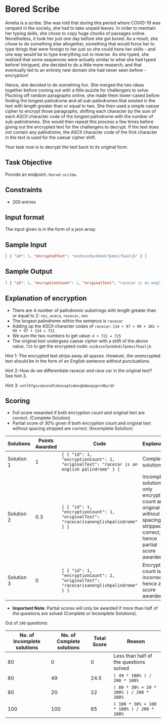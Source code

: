 # Bored Scribe
Amelia is a scribe. She was told that during this period where COVID-19 was rampant in the society, she had to take unpaid leaves. In order to maintain her typing skills, she chose to copy huge chunks of passages online. Nonetheless, it took her just one day before she got bored. As a result, she chose to do something else altogether, something that would force her to type things that were foreign to her just so she could hone her skills - and one way would be to type everything out in reverse. As she typed, she realized that some sequences were actually similar to what she had typed before! Intrigued, she decided to do a little more research, and that eventually led to an entirely new domain she had never seen before - encryption!

Hence, she decided to do something fun. She merged the two ideas together before coming out with a little puzzle for challengers to solve. Plucking off random paragraphs online, she made them lower-cased before finding the longest palindrome and all sub-palindromes that existed in the text with length greater than or equal to two. She then used a simple caesar cipher to encrypt those paragraphs, shifting each character by the sum of each ASCII character code of the longest palindrome with the number of sub-palindromes. She would then repeat this process a few times before giving out the encrypted text for the challengers to decrypt. If the text does not contain any palindrome, the ASCII character code of the first character in the text is used for the caesar cipher shift.

Your task now is to decrypt the text back to its original form.

## Task Objective
Provide an endpoint `/bored-scribe`.

## Constraints
- 200 entries

## Input format
The input given is in the form of a json array.

## Sample Input
```json
[ { "id": 1, "encryptedText": "oxzbzxofpxkbkdifpemxifkaoljb" } ]
```

## Sample Output
```json
[ { "id": 1, "encryptionCount": 1, "originalText": "racecar is an english palindrome" } ]
```

## Explanation of encryption
- There are 4 number of palindromic substrings with length greater than or equal to 2: `cec`, `aceca`, `racecar`, `nen`
- The longest palindrome within the sentence is `racecar`
- Adding up the ASCII character codes of `racecar`: `114 + 97 + 99 + 101 + 99 + 97 + 114 = 721`
- We sum the two numbers to get value: `4 + 721 = 725`
- The original text undergoes caesar cipher with a shift of the above value, `725` to get the encrypted code: `oxzbzxofpxkbkdifpemxifkaoljb`

Hint 1: The encrypted text strips away all spaces. However, the unencrypted text should be in the form of an English sentence without punctuations.

Hint 2: How do we differentiate racecar and race car in the original text? See hint 3.

Hint 3: `xntlhfgsvzmssndloknxaqtsdenqbdenqsgnrdbzrdr`

## Scoring
- Full score rewarded if both encryption count and original text are correct. (Complete Solution)
- Partial score of 30% given if both encryption count and original text without spacing stripped are correct. (Incomplete Solution)

| Solutions | Points Awarded | Code | Explanation |
| ---------- | ---------- | ---------- | ---------- |
| Solution 1 | 1 | `[ { "id": 1, "encryptionCount": 1, "originalText": "racecar is an english palindrome" } ]` | Complete solution |
| Solution 2 | 0.3 | `[ { "id": 1, "encryptionCount": 1, "originalText": "racecarisanenglishpalindrome" } ]` | Incomplete solution, only encryption count and original text without spacing stripped correct, hence partial score awarded |
| Solution 3 | 0 | `[ { "id": 1, "encryptionCount": 2, "originalText": "racecarisanenglishpalindrome" } ]` | Encryption count is incorrect, hence zero score awarded |

- **Important Note**: Partial scores will only be awarded if more than half of the questions are solved (Complete or Incomplete Solutions).

Out of `200` questions:

| No. of Incomplete solutions | No. of Complete solutions | Total Score | Reason |
| ---------- | ---------- | ---------- | ---------- |
| 80 | 0 | 0 | Less than half of the questions solved |
| 80 | 49 | 24.5 | `( 49 * 100% ) / 200 * 100%` |
| 80 | 20 | 22 | `( 80 * 30% + 20 * 100% ) / 200 * 100%` |
| 100 | 100 | 65 | `( 100 * 30% + 100 * 100% ) / 200 * 100%` |
